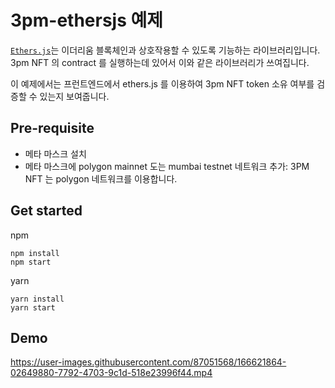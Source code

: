 # 3pm-ethersjs 예제

[`Ethers.js`](https://docs.ethers.io/v5/)는 이더리움 블록체인과 상호작용할 수 있도록 기능하는 라이브러리입니다. 3pm NFT 의 contract 를 실행하는데 있어서 이와 같은 라이브러리가 쓰여집니다.

이 예제에서는 프런트엔드에서 ethers.js 를 이용하여 3pm NFT token 소유 여부를 검증할 수 있는지 보여줍니다.

## Pre-requisite

- 메타 마스크 설치
- 메타 마스크에 polygon mainnet 도는 mumbai testnet 네트워크 추가: 3PM NFT 는 polygon 네트워크를 이용합니다.

## Get started

npm

```
npm install
npm start
```

yarn

```
yarn install
yarn start
```

## Demo


https://user-images.githubusercontent.com/87051568/166621864-02649880-7792-4703-9c1d-518e23996f44.mp4

